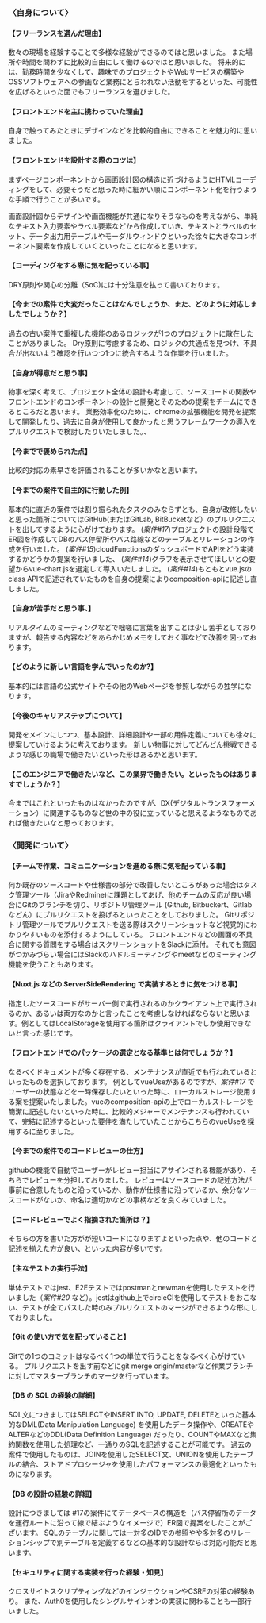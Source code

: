 ### 〈自身について〉

#### 【フリーランスを選んだ理由】

数々の現場を経験することで多様な経験ができるのではと思いました。
また場所や時間を問わずに比較的自由にして働けるのではと思いました。
将来的には、勤務時間を少なくして、趣味でのプロジェクトやWebサービスの構築やOSSソフトウェアへの参画など業務にとらわれない活動をするといった、可能性を広げるといった面でもフリーランスを選びました。

#### 【フロントエンドを主に携わっていた理由】

自身で触ってみたときにデザインなどを比較的自由にできることを魅力的に思いました。

#### 【フロントエンドを設計する際のコツは】

まずページコンポーネントから画面設計図の構造に近づけるようにHTMLコーディングをして、必要そうだと思った時に細かい順にコンポーネント化を行うような手順で行うことが多いです。

画面設計図からデザインや画面機能が共通になりそうなものを考えながら、単純なテキスト入力要素やラベル要素などから作成していき、テキストとラベルのセット、データ出力用テーブルやモーダルウィンドウといった徐々に大きなコンポーネント要素を作成していくといったことになると思います。

#### 【コーディングをする際に気を配っている事】

DRY原則や関心の分離（SoC)には十分注意を払って書いております。

#### 【今までの案件で大変だったことはなんでしょうか、また、どのように対応しましたでしょうか？】

過去の古い案件で重複した機能のあるロジックが1つのプロジェクトに散在したことがありました。
Dry原則に考慮するため、ロジックの共通点を見つけ、不具合が出ないよう確認を行いつつ1つに統合するような作業を行いました。

#### 【自身が得意だと思う事】

物事を深く考えて、プロジェクト全体の設計も考慮して、ソースコードの関数やフロントエンドのコンポーネントの設計と開発とそのための提案をチームにできるところだと思います。
業務効率化のために、chromeの拡張機能を開発を提案して開発したり、過去に自身が使用して良かったと思うフレームワークの導入をプルリクエストで検討したりいたしました。、

#### 【今までで褒められた点】

比較的対応の素早さを評価されることが多いかなと思います。

#### 【今までの案件で自主的に行動した例】

基本的に直近の案件では割り振られたタスクのみならずとも、自身が改修したいと思った箇所についてはGitHub(またはGitLab, BitBucketなど）のプルリクエストを出してするように心がけております。
(_案件#17_)プロジェクトの設計段階でER図を作成してDBのバス停留所やバス路線などのテーブルとリレーションの作成を行いました。
(_案件#15_)cloudFunctionsのダッシュボードでAPIをどう実装するかどうかの提案を行いました、
(_案件#14_)グラフを表示させてほしいとの要望からvue-chart.jsを選定して導入いたしました。
(_案件#14_)もともとvue.jsのclass APIで記述されていたものを自身の提案によりcomposition-apiに記述し直しました。

#### 【自身が苦手だと思う事、】

リアルタイムのミーティングなどで咄嗟に言葉を出すことは少し苦手としておりますが、報告する内容などをあらかじめメモをしておく事などで改善を図っております。

#### 【どのように新しい言語を学んでいったのか?】

基本的には言語の公式サイトやその他のWebページを参照しながらの独学になります。

#### 【今後のキャリアステップについて】

開発をメインにしつつ、基本設計、詳細設計や一部の用件定義についても徐々に提案していけるように考えております。
新しい物事に対してどんどん挑戦できるような感じの職場で働きたいといった形はあるかと思います。

#### 【このエンジニアで働きたいなど、この業界で働きたい。といったものはありますでしょうか？】

今まではこれといったものはなかったのですが、DX(デジタルトランスフォーメーション）に関連するものなど世の中の役に立っていると思えるようなものであれば働きたいなと思っております。

### 〈開発について〉

#### 【チームで作業、コミュニケーションを進める際に気を配っている事】

何か既存のソースコードや仕様書の部分で改善したいところがあった場合はタスク管理ツール（JiraやRedmine)に課題としてあげ、他のチームの反応が良い場合にGitのブランチを切り、リポジトリ管理ツール (Github, Bitbuckert、Gitlabなどん）にプルリクエストを投げるといったことをしておりました。
Gitリポジトリ管理ツールでプルリクエストを送る際はスクリーンショットなど視覚的にわかりやすいものを添付するようにしている。
フロントエンドなどの画面の不具合に関する質問をする場合はスクリーンショットをSlackに添付。
それでも意図がつかみづらい場合にはSlackのハドルミーティングやmeetなどのミーティング機能を使うこともあります。

#### 【Nuxt.js などの ServerSideRendering で実装するときに気をつける事】

指定したソースコードがサーバー側で実行されるのかクライアント上で実行されるのか、あるいは両方なのかと言ったことを考慮しなければならないと思います。例としてはLocalStorageを使用する箇所はクライアントでしか使用できないと言った感じです。

#### 【フロントエンドでのパッケージの選定となる基準とは何でしょうか？】

なるべくドキュメントが多く存在する、メンテナンスが直近でも行われているといったものを選択しております。
例としてvueUseがあるのですが、_案件#17_ でユーザーの状態などを一時保存したいといった時に、ローカルストレージ使用する案を提案いたしました。vueのcomposition-apiの上でローカルストレージを簡潔に記述したいといった時に、比較的メジャーでメンテナンスも行われていて、完結に記述するといった要件を満たしていたことからこちらのvueUseを採用するに至りました。

#### 【今までの案件でのコードレビューの仕方】

githubの機能で自動でユーザーがレビュー担当にアサインされる機能があり、そちらでレビューを分担しておりました。
レビューはソースコードの記述方法が事前に合意したものと沿っているか、動作が仕様書に沿っているか、余分なソースコードがないか、命名は適切かなどの事柄などを良くみていました。

#### 【コードレビューでよく指摘された箇所は？】

そちらの方を書いた方がが短いコードになりますよといった点や、他のコードと記述を揃えた方が良い、といった内容が多いです。

#### 【主なテストの実行手法】

単体テストではjest、E2Eテストではpostmanとnewmanを使用したテストを行いました（_案件#20_ など）。jestはgithub上でcircleCIを使用してテストをおこない、テストが全てパスした時のみプルリクエストのマージができるような形にしておりました。

#### 【Git の使い方で気を配っていること】

Gitでの1つのコミットはなるべく1つの単位で行うことをなるべく心がけている。
プルリクエストを出す前などにgit merge origin/masterなど作業ブランチに対してマスターブランチのマージを行っています。

#### 【DB の SQL の経験の詳細】

SQL文につきましてはSELECTやINSERT INTO, UPDATE, DELETEといった基本的なDML(Data Manipulation Language) を使用したデータ操作や、CREATEやALTERなどのDDL(Data Definition Language) だったり、COUNTやMAXなど集約関数を使用した処理など、一通りのSQLを記述することが可能です。 過去の案件で使用したものは、JOINを使用したSELECT文、UNIONを使用したテーブルの結合、ストアドプロシージャを使用したパフォーマンスの最適化といったものになります。

#### 【DB の設計の経験の詳細】

設計につきましては #17の案件にてデータベースの構造を（バス停留所のデータを運行ルートに沿って線で結ぶようなイメージで）ER図で提案をしたことがございます。
SQLのテーブルに関しては一対多のIDでの参照やや多対多のリレーションシップで別テーブルを定義するなどの基本的な設計ならば対応可能だと思います。

#### 【セキュリティに関する実装を行った経験・知見】
クロスサイトスクリプティングなどのインジェクションやCSRFの対策の経験あり。
また、Auth0を使用したシングルサインオンの実装に関わることも一部行いました。

[//]: # "#### 【１週間ほど何画面くらい作れそうなかんじでしょうか】"
[//]: #
[//]: # "画面を意識したことはないですが、ユーザープロフィールの編集などのページを作成してコンポーネント化するのには 3,4 日分かかると思います。"

[//]: # (#### 案件に携わる期間について)
[//]: # (現状、複数の受注案件を扱う企業に所属していた期間が多く、また自分自身も幅広い経験を積みたかったため１案件あたりの期間が短めになっております。)
